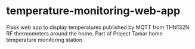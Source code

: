 # temperature-monitoring-web-app
Flask web app to display temperatures published by MQTT from THN132N RF thermometers around the home. Part of Project Tamar home temperature monitoring station.
